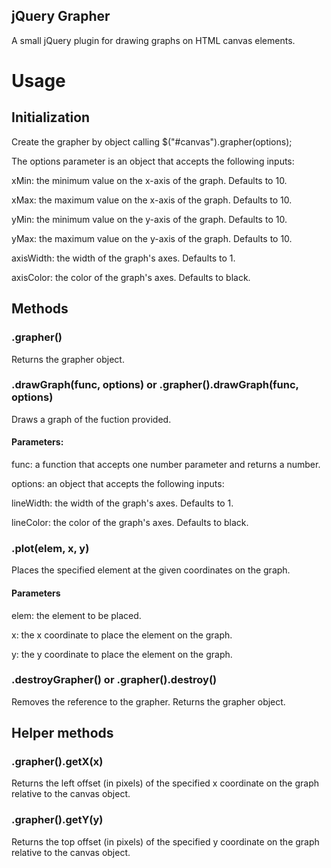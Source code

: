 jQuery Grapher
--------------

A small jQuery plugin for drawing graphs on HTML canvas elements. 

# Usage

## Initialization

Create the grapher by object calling $("#canvas").grapher(options);

The options parameter is an object that accepts the following inputs: 

xMin: the minimum value on the x-axis of the graph. Defaults to 10. 

xMax: the maximum value on the x-axis of the graph. Defaults to 10.

yMin: the minimum value on the y-axis of the graph. Defaults to 10.

yMax: the maximum value on the y-axis of the graph. Defaults to 10.

axisWidth: the width of the graph's axes. Defaults to 1. 

axisColor: the color of the graph's axes. Defaults to black. 

## Methods

### .grapher()
Returns the grapher object. 

### .drawGraph(func, options) or .grapher().drawGraph(func, options)
Draws a graph of the fuction provided.

#### Parameters: 

func: a function that accepts one number parameter and returns a number.

options: an object that accepts the following inputs:

lineWidth: the width of the graph's axes. Defaults to 1. 

lineColor: the color of the graph's axes. Defaults to black. 

### .plot(elem, x, y)
Places the specified element at the given coordinates on the graph. 

#### Parameters
elem: the element to be placed. 

x: the x coordinate to place the element on the graph. 

y: the y coordinate to place the element on the graph.

### .destroyGrapher() or .grapher().destroy()
Removes the reference to the grapher. Returns the grapher object. 

## Helper methods

### .grapher().getX(x)
Returns the left offset (in pixels) of the specified x coordinate on the graph relative to the canvas object. 

### .grapher().getY(y)
Returns the top offset (in pixels) of the specified y coordinate on the graph relative to the canvas object. 
